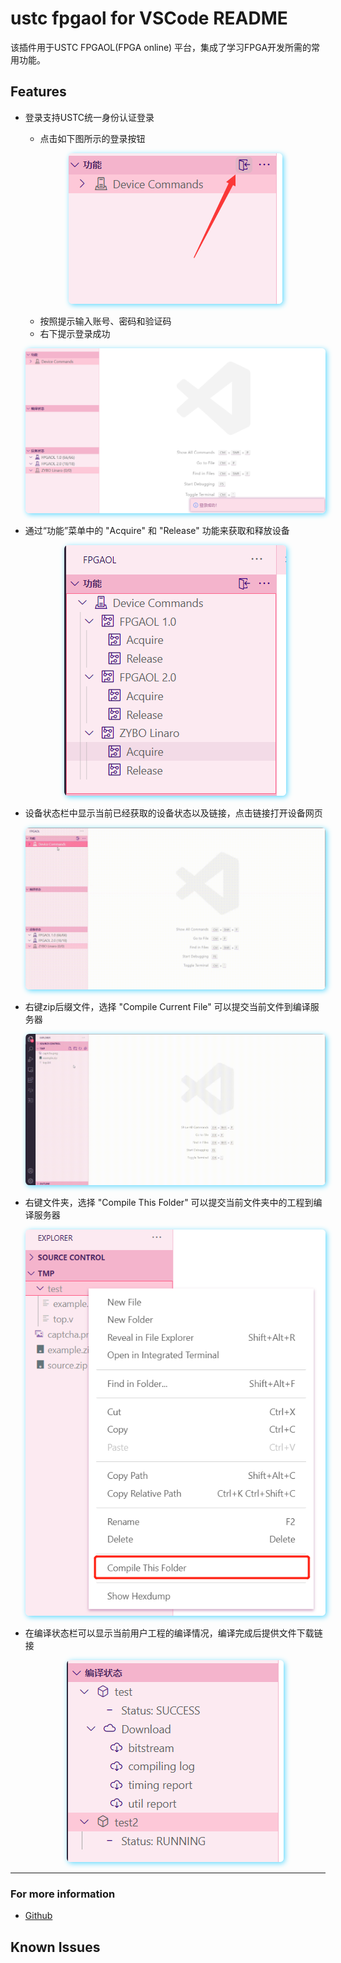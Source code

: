 # ustc fpgaol for VSCode README

该插件用于USTC FPGAOL(FPGA online) 平台，集成了学习FPGA开发所需的常用功能。

## Features

- 登录支持USTC统一身份认证登录
  - 点击如下图所示的登录按钮

  <p align="center">
  <img src="./assets/login.png" style="box-shadow: 2px 2px 8px 0px #5dd8fd;border-radius: 6px;"/></a>
  </p>

  - 按照提示输入账号、密码和验证码
  - 右下提示登录成功

  <p align="center">
  <img src="./assets/login-success.png" style="box-shadow: 2px 2px 8px 0px #5dd8fd;border-radius: 6px;"/></a>
  </p>

- 通过“功能”菜单中的 "Acquire" 和 "Release" 功能来获取和释放设备

  <p align="center">
  <img src="./assets/acquire-release.png" style="box-shadow: 2px 2px 8px 0px #5dd8fd;border-radius: 6px;"/></a>
  </p>

- 设备状态栏中显示当前已经获取的设备状态以及链接，点击链接打开设备网页

  <p align="center">
  <img src="./assets/require-open.gif" style="box-shadow: 2px 2px 8px 0px #5dd8fd;border-radius: 6px;"/></a>
  </p>

- 右键zip后缀文件，选择 "Compile Current File" 可以提交当前文件到编译服务器

  <p align="center">
  <img src="./assets/compile.gif" style="box-shadow: 2px 2px 8px 0px #5dd8fd;border-radius: 6px;"/></a>
  </p>

- 右键文件夹，选择 "Compile This Folder" 可以提交当前文件夹中的工程到编译服务器

  <p align="center">
  <img src="./assets/compilefolder.png" style="box-shadow: 2px 2px 8px 0px #5dd8fd;border-radius: 6px;"/></a>
  </p>

- 在编译状态栏可以显示当前用户工程的编译情况，编译完成后提供文件下载链接

  <p align="center">
  <img src="./assets/compilestatus.png" style="box-shadow: 2px 2px 8px 0px #5dd8fd;border-radius: 6px;"/></a>
  </p>

-----------------------------------------------------------------------------------------------------------

### For more information

* [Github](https://github.com/thisiszy/ustc-fpgaol-for-VSCode/tree/master)

## Known Issues